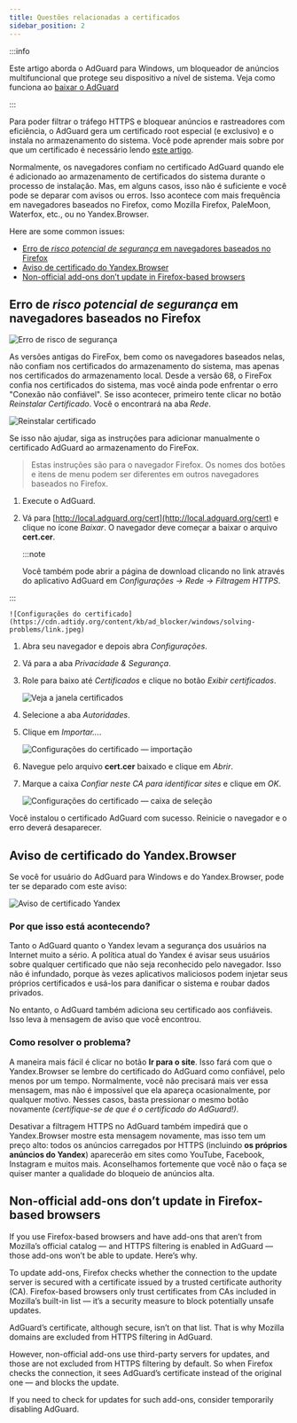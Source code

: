 ```yaml
---
title: Questões relacionadas a certificados
sidebar_position: 2
---
```


:::info

Este artigo aborda o AdGuard para Windows, um bloqueador de anúncios multifuncional que protege seu dispositivo a nível de sistema. Veja como funciona ao [baixar o AdGuard](https://agrd.io/download-kb-adblock)

:::

Para poder filtrar o tráfego HTTPS e bloquear anúncios e rastreadores com eficiência, o AdGuard gera um certificado root especial (e exclusivo) e o instala no armazenamento do sistema. Você pode aprender mais sobre por que um certificado é necessário lendo [este artigo](/general/https-filtering/what-is-https-filtering).

Normalmente, os navegadores confiam no certificado AdGuard quando ele é adicionado ao armazenamento de certificados do sistema durante o processo de instalação. Mas, em alguns casos, isso não é suficiente e você pode se deparar com avisos ou erros. Isso acontece com mais frequência em navegadores baseados no Firefox, como Mozilla Firefox, PaleMoon, Waterfox, etc., ou no Yandex.Browser.

Here are some common issues:

- [Erro de *risco potencial de segurança* em navegadores baseados no Firefox](#potential-security-risk-error-in-firefox-based-browsers)
- [Aviso de certificado do Yandex.Browser](#yandexbrowser-certificate-warning)
- [Non-official add-ons don’t update in Firefox-based browsers](#non-official-add-ons-dont-update-in-firefox-based-browsers)

## Erro de *risco potencial de segurança* em navegadores baseados no Firefox

![Erro de risco de segurança](https://cdn.adtidy.org/public/Adguard/kb/en/certificate/cert_error_en.png)

As versões antigas do FireFox, bem como os navegadores baseados nelas, não confiam nos certificados do armazenamento do sistema, mas apenas nos certificados do armazenamento local. Desde a versão 68, o FireFox confia nos certificados do sistema, mas você ainda pode enfrentar o erro "Conexão não confiável". Se isso acontecer, primeiro tente clicar no botão *Reinstalar Certificado*. Você o encontrará na aba *Rede*.

![Reinstalar certificado](https://cdn.adtidy.org/content/kb/ad_blocker/windows/solving-problems/reinstall.jpg)

Se isso não ajudar, siga as instruções para adicionar manualmente o certificado AdGuard ao armazenamento do FireFox.

> Estas instruções são para o navegador Firefox. Os nomes dos botões e itens de menu podem ser diferentes em outros navegadores baseados no Firefox.

1. Execute o AdGuard.

1. Vá para [http://local.adguard.org/cert](http://local.adguard.org/cert) e clique no ícone *Baixar*. O navegador deve começar a baixar o arquivo **cert.cer**.

    :::note

    Você também pode abrir a página de download clicando no link através do aplicativo AdGuard em *Configurações → Rede → Filtragem HTTPS*.


:::

    ![Configurações do certificado](https://cdn.adtidy.org/content/kb/ad_blocker/windows/solving-problems/link.jpeg)

1. Abra seu navegador e depois abra *Configurações*.

1. Vá para a aba *Privacidade & Segurança*.

1. Role para baixo até *Certificados* e clique no botão *Exibir certificados*.

    ![Veja a janela certificados](https://cdn.adtidy.org/content/kb/ad_blocker/windows/solving-problems/import1.jpeg)

1. Selecione a aba *Autoridades*.

1. Clique em *Importar...*.

    ![Configurações do certificado — importação](https://cdn.adtidy.org/content/kb/ad_blocker/windows/solving-problems/import2.jpeg)

1. Navegue pelo arquivo **cert.cer** baixado e clique em *Abrir*.

1. Marque a caixa *Confiar neste CA para identificar sites* e clique em *OK*.

    ![Configurações do certificado — caixa de seleção](https://cdn.adtidy.org/content/kb/ad_blocker/windows/solving-problems/cert_checkbox.jpg)

Você instalou o certificado AdGuard com sucesso. Reinicie o navegador e o erro deverá desaparecer.

## Aviso de certificado do Yandex.Browser

Se você for usuário do AdGuard para Windows e do Yandex.Browser, pode ter se deparado com este aviso:

![Aviso de certificado Yandex](https://cdn.adtidy.org/content/kb/ad_blocker/windows/solving-problems/yandex-cert.png)

### Por que isso está acontecendo?

Tanto o AdGuard quanto o Yandex levam a segurança dos usuários na Internet muito a sério. A política atual do Yandex é avisar seus usuários sobre qualquer certificado que não seja reconhecido pelo navegador. Isso não é infundado, porque às vezes aplicativos maliciosos podem injetar seus próprios certificados e usá-los para danificar o sistema e roubar dados privados.

No entanto, o AdGuard também adiciona seu certificado aos confiáveis. Isso leva à mensagem de aviso que você encontrou.

### Como resolver o problema?

A maneira mais fácil é clicar no botão **Ir para o site**. Isso fará com que o Yandex.Browser se lembre do certificado do AdGuard como confiável, pelo menos por um tempo. Normalmente, você não precisará mais ver essa mensagem, mas não é impossível que ela apareça ocasionalmente, por qualquer motivo. Nesses casos, basta pressionar o mesmo botão novamente *(certifique-se de que é o certificado do AdGuard!)*.

Desativar a filtragem HTTPS no AdGuard também impedirá que o Yandex.Browser mostre esta mensagem novamente, mas isso tem um preço alto: todos os anúncios carregados por HTTPS (incluindo **os próprios anúncios do Yandex**) aparecerão em sites como YouTube, Facebook, Instagram e muitos mais. Aconselhamos fortemente que você não o faça se quiser manter a qualidade do bloqueio de anúncios alta.

## Non-official add-ons don’t update in Firefox-based browsers

If you use Firefox-based browsers and have add-ons that aren’t from Mozilla’s official catalog — and HTTPS filtering is enabled in AdGuard — those add-ons won’t be able to update. Here’s why.

To update add-ons, Firefox checks whether the connection to the update server is secured with a certificate issued by a trusted certificate authority (CA). Firefox-based browsers only trust certificates from CAs included in Mozilla’s built-in list — it’s a security measure to block potentially unsafe updates.

AdGuard’s certificate, although secure, isn’t on that list. That is why Mozilla domains are excluded from HTTPS filtering in AdGuard.

However, non-official add-ons use third-party servers for updates, and those are not excluded from HTTPS filtering by default. So when Firefox checks the connection, it sees AdGuard’s certificate instead of the original one — and blocks the update.

If you need to check for updates for such add-ons, consider temporarily disabling AdGuard.
